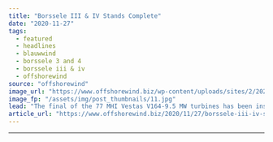 ```yaml
---
title: "Borssele III & IV Stands Complete"
date: "2020-11-27"
tags: 
  - featured
  - headlines
  - blauwwind
  - borssele 3 and 4
  - borssele iii & iv
  - offshorewind
source: "offshorewind"
image_url: "https://www.offshorewind.biz/wp-content/uploads/sites/2/2020/11/Borssele-III-IV-Stands-Complete.jpg"
image_fp: "/assets/img/post_thumbnails/11.jpg"
lead: "The final of the 77 MHI Vestas V164-9.5 MW turbines has been installed at"
article_url: "https://www.offshorewind.biz/2020/11/27/borssele-iii-iv-stands-complete/"
---
```


---
